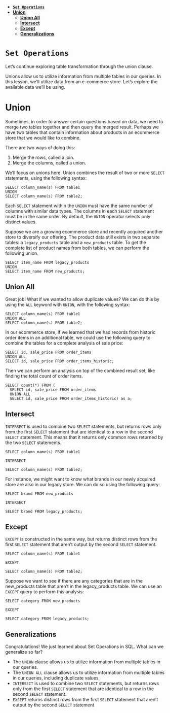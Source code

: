 - [**`Set Operations`**](#set-operations)
- [**Union**](#union)
  - [**Union All**](#union-all)
  - [**Intersect**](#intersect)
  - [**Except**](#except)
  - [**Generalizations**](#generalizations)

# **`Set Operations`**

Let’s continue exploring table transformation through the union clause.

Unions allow us to utilize information from multiple tables in our queries. In this lesson, we’ll utilize data from an e-commerce store. Let’s explore the available data we’ll be using.

# **Union**
Sometimes, in order to answer certain questions based on data, we need to merge two tables together and then query the merged result. Perhaps we have two tables that contain information about products in an ecommerce store that we would like to combine.

There are two ways of doing this:

1. Merge the rows, called a join.
2. Merge the columns, called a union.
   
We’ll focus on unions here. Union combines the result of two or more `SELECT` statements, using the following syntax:
```
SELECT column_name(s) FROM table1
UNION
SELECT column_name(s) FROM table2;
```

Each `SELECT` statement within the `UNION` must have the same number of columns with similar data types. The columns in each `SELECT` statement must be in the same order. By default, the `UNION` operator selects only distinct values.

Suppose we are a growing ecommerce store and recently acquired another store to diversify our offering. The product data still exists in two separate tables: a `legacy_products` table and a `new_products` table. To get the complete list of product names from both tables, we can perform the following union.
```
SELECT item_name FROM legacy_products
UNION 
SELECT item_name FROM new_products;
```

## **Union All**
Great job! What if we wanted to allow duplicate values? We can do this by using the `ALL` keyword with `UNION`, with the following syntax:
```
SELECT column_name(s) FROM table1
UNION ALL
SELECT column_name(s) FROM table2;
```

In our ecommerce store, if we learned that we had records from historic order items in an additional table, we could use the following query to combine the tables for a complete analysis of sale price:
```
SELECT id, sale_price FROM order_items
UNION ALL
SELECT id, sale_price FROM order_items_historic;
```

Then we can perform an analysis on top of the combined result set, like finding the total count of order items.
```
SELECT count(*) FROM (
  SELECT id, sale_price FROM order_items
  UNION ALL
  SELECT id, sale_price FROM order_items_historic) as a;
```

## **Intersect**
`INTERSECT` is used to combine two `SELECT` statements, but returns rows only from the first `SELECT` statement that are identical to a row in the second `SELECT` statement. This means that it returns only common rows returned by the two `SELECT` statements.
```
SELECT column_name(s) FROM table1
 
INTERSECT
 
SELECT column_name(s) FROM table2;
```

For instance, we might want to know what brands in our newly acquired store are also in our legacy store. We can do so using the following query:
```
SELECT brand FROM new_products
 
INTERSECT
 
SELECT brand FROM legacy_products;
```

## **Except**
`EXCEPT` is constructed in the same way, but returns distinct rows from the first `SELECT` statement that aren’t output by the second `SELECT` statement.
```
SELECT column_name(s) FROM table1
 
EXCEPT
 
SELECT column_name(s) FROM table2;
```

Suppose we want to see if there are any categories that are in the new_products table that aren’t in the legacy_products table. We can use an `EXCEPT` query to perform this analysis:
```
SELECT category FROM new_products
 
EXCEPT
 
SELECT category FROM legacy_products;
```

## **Generalizations**
Congratulations! We just learned about Set Operations in SQL. What can we generalize so far?

- The `UNION` clause allows us to utilize information from multiple tables in our queries.
- The `UNION ALL` clause allows us to utilize information from multiple tables in our queries, including duplicate values.
- `INTERSECT` is used to combine two `SELECT` statements, but returns rows only from the first `SELECT` statement that are identical to a row in the second `SELECT` statement.
- `EXCEPT` returns distinct rows from the first `SELECT` statement that aren’t output by the second `SELECT` statement